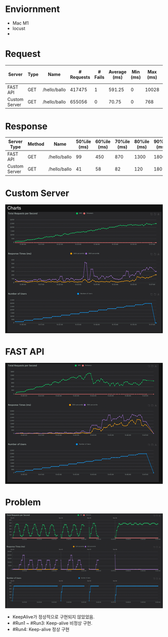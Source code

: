 # Enviornment
- Mac M1  
- locust
- 


# Request
| Server        | Type        | Name         | # Requests | # Fails | Average (ms) | Min (ms) | Max (ms) | Average size (bytes) | RPS   | Failures/s |
|---------------|-------------|--------------|------------|---------|--------------|----------|----------|----------------------|-------|------------|
| FAST API      | GET         | /hello/ballo | 417475     | 1       | 591.25       | 0        | 10028    | 1                    | 917.52 | 0          |
| Custom Server | GET         | /hello/ballo | 655056     | 0       | 70.75        | 0        | 768      | 1                    | 1453.78 | 0          |



# Response
| Server Type  | Method | Name         | 50%ile (ms) | 60%ile (ms) | 70%ile (ms) | 80%ile (ms) | 90%ile (ms) | 95%ile (ms) | 99%ile (ms) | 100%ile (ms) |
|--------------|--------|--------------|-------------|-------------|-------------|-------------|-------------|-------------|-------------|--------------|
| FAST API     | GET     | /hello/ballo | 99          | 450         | 870         | 1300        | 1800        | 2200        | 2700        | 10000        |
| Custom Server| GET     | /hello/ballo | 41          | 58          | 82          | 120         | 180         | 220         | 380         | 770          |



# Custom Server 
![img_1.png](img_1.png)


# FAST API
![img_2.png](img_2.png)




# Problem
![img_4.png](img_4.png)
- KeepAlive가 정상적으로 구현되지 않았었음.
- #Run1 ~ #Run3: Keep-alive 비정상 구현.
- #Run4: Keep-alive 정상 구현
